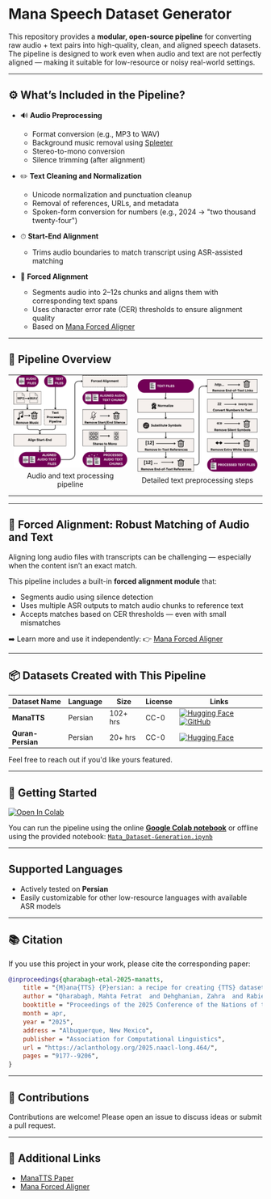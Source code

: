 # Mana Speech Dataset Generator

This repository provides a **modular, open-source pipeline** for converting raw audio + text pairs into high-quality, clean, and aligned speech datasets.
The pipeline is designed to work even when audio and text are not perfectly aligned — making it suitable for low-resource or noisy real-world settings.

---

## ⚙️ What’s Included in the Pipeline?

* 🔊 **Audio Preprocessing**

  * Format conversion (e.g., MP3 to WAV)
  * Background music removal using [Spleeter](https://github.com/deezer/spleeter)
  * Stereo-to-mono conversion
  * Silence trimming (after alignment)

* ✏️ **Text Cleaning and Normalization**

  * Unicode normalization and punctuation cleanup
  * Removal of references, URLs, and metadata
  * Spoken-form conversion for numbers (e.g., 2024 → "two thousand twenty-four")

* ⏱ **Start-End Alignment**

  * Trims audio boundaries to match transcript using ASR-assisted matching

* 📌 **Forced Alignment**

  * Segments audio into 2–12s chunks and aligns them with corresponding text spans
  * Uses character error rate (CER) thresholds to ensure alignment quality
  * Based on [Mana Forced Aligner](https://github.com/MahtaFetrat/Mana-Forced-Aligner)

---

## 🧩 Pipeline Overview

<div align="center">

<table style="border: none; border-collapse: collapse; margin: 0 auto;">
  <tr style="border: none;">
    <td style="border: none; padding: 0 10px; text-align: center;">
      <img src="assets/data-processing-pipeline.png" width="360"/>
      <p style="margin-top: 5px;">Audio and text processing pipeline</p>
    </td>
    <td style="border: none; padding: 0 10px; text-align: center;">
      <img src="assets/text-processing-pipeline.png" width="365"/>
      <p style="margin-top: 5px;">Detailed text preprocessing steps</p>
    </td>
  </tr>
</table>

</div>

---

## 🔗 Forced Alignment: Robust Matching of Audio and Text

Aligning long audio files with transcripts can be challenging — especially when the content isn’t an exact match.

This pipeline includes a built-in **forced alignment module** that:

* Segments audio using silence detection
* Uses multiple ASR outputs to match audio chunks to reference text
* Accepts matches based on CER thresholds — even with small mismatches

➡️ Learn more and use it independently:
👉 [Mana Forced Aligner](https://github.com/MahtaFetrat/Mana-Forced-Aligner)

---

## 📦 Datasets Created with This Pipeline

| Dataset Name      | Language | Size     | License | Links                                                                                                                                                                                                                                                                                                                     |
| ----------------- | -------- | -------- | ------- | ------------------------------------------------------------------------------------------------------------------------------------------------------------------------------------------------------------------------------------------------------------------------------------------------------------------------- |
| **ManaTTS**       | Persian  | 102+ hrs | CC-0    | [![Hugging Face](https://img.shields.io/badge/Hugging%20Face-dataset-orange)](https://huggingface.co/datasets/MahtaFetrat/Mana-TTS) [![GitHub](https://img.shields.io/github/stars/MahtaFetrat/ManaTTS-Persian-Speech-Dataset?label=GitHub\&style=social)](https://github.com/MahtaFetrat/ManaTTS-Persian-Speech-Dataset) |
| **Quran-Persian** | Persian  | 20+ hrs  | CC-0    | [![Hugging Face](https://img.shields.io/badge/Hugging%20Face-dataset-orange)](https://huggingface.co/datasets/MahtaFetrat/Quran-Persian)                                                                                                                                                                                  |

Feel free to reach out if you'd like yours featured.

---

## 🚀 Getting Started

[![Open In Colab](https://colab.research.google.com/assets/colab-badge.svg)](https://colab.research.google.com/drive/1fWTy4IH2tSuOLrLSD8E8LMaUlI_Gnf-e?usp=sharing)

You can run the pipeline using the online **[Google Colab notebook](https://colab.research.google.com/drive/1fWTy4IH2tSuOLrLSD8E8LMaUlI_Gnf-e?usp=sharing)**
or offline using the provided notebook: [`Mata_Dataset-Generation.ipynb`](Mata_Dataset-Generation.ipynb)

---

## Supported Languages

* Actively tested on **Persian**
* Easily customizable for other low-resource languages with available ASR models

---

## 📚 Citation

If you use this project in your work, please cite the corresponding paper:

```bibtex
@inproceedings{qharabagh-etal-2025-manatts,
    title = "{M}ana{TTS} {P}ersian: a recipe for creating {TTS} datasets for lower resource languages",
    author = "Qharabagh, Mahta Fetrat  and Dehghanian, Zahra  and Rabiee, Hamid R.",
    booktitle = "Proceedings of the 2025 Conference of the Nations of the Americas Chapter of the Association for Computational Linguistics: Human Language Technologies (Volume 1: Long Papers)",
    month = apr,
    year = "2025",
    address = "Albuquerque, New Mexico",
    publisher = "Association for Computational Linguistics",
    url = "https://aclanthology.org/2025.naacl-long.464/",
    pages = "9177--9206",
}
```

---

## 🤝 Contributions

Contributions are welcome! Please open an issue to discuss ideas or submit a pull request.

---

## 🔗 Additional Links

* [ManaTTS Paper](https://aclanthology.org/2025.naacl-long.464/)
* [Mana Forced Aligner](https://github.com/MahtaFetrat/Mana-Forced-Aligner)
